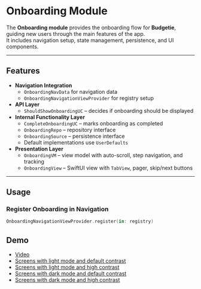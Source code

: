 # Onboarding Module

The **Onboarding module** provides the onboarding flow for **Budgetie**, guiding new users through the main features of the app.  
It includes navigation setup, state management, persistence, and UI components.

---

## Features

- **Navigation Integration**  
  - `OnboardingNavData` for navigation data  
  - `OnboardingNavigationViewProvider` for registry setup  
- **API Layer**  
  - `ShouldShowOnboardingUC` – decides if onboarding should be displayed  
- **Internal Functionality Layer**
  - `CompleteOnboardingUC` – marks onboarding as completed  
  - `OnboardingRepo` – repository interface  
  - `OnboardingSource` – persistence interface  
  - Default implementations use `UserDefaults`  
- **Presentation Layer**  
  - `OnboardingVM` – view model with auto-scroll, step navigation, and tracking  
  - `OnboardingView` – SwiftUI view with `TabView`, pager, skip/next buttons  

---

## Usage

### Register Onboarding in Navigation
```swift
OnboardingNavigationViewProvider.register(in: registry)
```

## Demo

- [Video](https://github.com/wizzyfizzy/Budgetie/blob/main/ios/Modules/Features/Onboarding/Demo/Demo.mp4)
- [Screens with light mode and default contrast](https://github.com/wizzyfizzy/Budgetie/blob/main/ios/Modules/Features/Onboarding/Demo/Onboarding_light_default_contrast.png)
- [Screens with light mode and high contrast](https://github.com/wizzyfizzy/Budgetie/blob/main/ios/Modules/Features/Onboarding/Demo/Onboarding_light_high_contrast.png)
- [Screens with dark mode and default contrast](https://github.com/wizzyfizzy/Budgetie/blob/main/ios/Modules/Features/Onboarding/Demo/Onboarding_dark_default_contrast.png)
- [Screens with dark mode and high contrast](https://github.com/wizzyfizzy/Budgetie/blob/main/ios/Modules/Features/Onboarding/Demo/Onboarding_dark_high_contrast.png)

